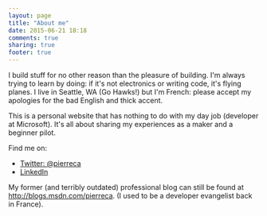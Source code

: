 ```yaml
---
layout: page
title: "About me"
date: 2015-06-21 18:18
comments: true
sharing: true
footer: true
---
```

 
I build stuff for no other reason than the pleasure of building. I'm always trying to learn by doing: if it's not electronics or writing code, it's flying planes.
I live in Seattle, WA (Go Hawks!) but I'm French: please accept my apologies for the bad English and thick accent.

This is a personal website that has nothing to do with my day job (developer at Microsoft). It's all about sharing my experiences as a maker and a beginner pilot.

Find me on:

* <a href="http://twitter.com/pierreca">Twitter: @pierreca</a>
* <a href="www.linkedin.com/in/pierrecauchois/">LinkedIn</a>


My former (and terribly outdated) professional blog can still be found at <a href="http://blogs.msdn.com/pierreca">http://blogs.msdn.com/pierreca</a>. (I used to be a developer evangelist back in France).
